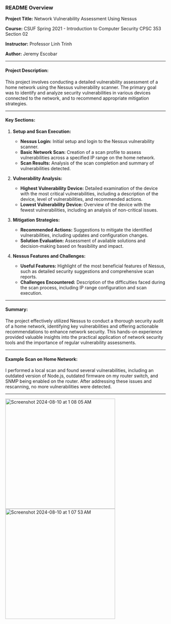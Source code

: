 
### README Overview

**Project Title:** Network Vulnerability Assessment Using Nessus

**Course:** CSUF Spring 2021 - Introduction to Computer Security CPSC 353 Section 02

**Instructor:** Professor Linh Trinh

**Author:** Jeremy Escobar

---

#### **Project Description:**
This project involves conducting a detailed vulnerability assessment of a home network using the Nessus vulnerability scanner. The primary goal was to identify and analyze security vulnerabilities in various devices connected to the network, and to recommend appropriate mitigation strategies.

---

#### **Key Sections:**

1. **Setup and Scan Execution:**
   - **Nessus Login:** Initial setup and login to the Nessus vulnerability scanner.
   - **Basic Network Scan:** Creation of a scan profile to assess vulnerabilities across a specified IP range on the home network.
   - **Scan Results:** Analysis of the scan completion and summary of vulnerabilities detected.

2. **Vulnerability Analysis:**
   - **Highest Vulnerability Device:** Detailed examination of the device with the most critical vulnerabilities, including a description of the device, level of vulnerabilities, and recommended actions.
   - **Lowest Vulnerability Device:** Overview of the device with the fewest vulnerabilities, including an analysis of non-critical issues.

3. **Mitigation Strategies:**
   - **Recommended Actions:** Suggestions to mitigate the identified vulnerabilities, including updates and configuration changes.
   - **Solution Evaluation:** Assessment of available solutions and decision-making based on feasibility and impact.

4. **Nessus Features and Challenges:**
   - **Useful Features:** Highlight of the most beneficial features of Nessus, such as detailed security suggestions and comprehensive scan reports.
   - **Challenges Encountered:** Description of the difficulties faced during the scan process, including IP range configuration and scan execution.

---

#### **Summary:**
The project effectively utilized Nessus to conduct a thorough security audit of a home network, identifying key vulnerabilities and offering actionable recommendations to enhance network security. This hands-on experience provided valuable insights into the practical application of network security tools and the importance of regular vulnerability assessments.

---

#### Example Scan on Home Network:
I performed a local scan and found several vulnerabilities, including an outdated version of Node.js, outdated firmware on my router switch, and SNMP being enabled on the router. After addressing these issues and rescanning, no more vulnerabilities were detected.

---

<img width="345" alt="Screenshot 2024-08-10 at 1 08 05 AM" src="https://github.com/user-attachments/assets/4a8f7430-a59b-4493-88ff-6ecd0be5469a">
<img width="345" alt="Screenshot 2024-08-10 at 1 07 53 AM" src="https://github.com/user-attachments/assets/68d063d0-b3cd-4bbc-9560-d73ff5e39638">

